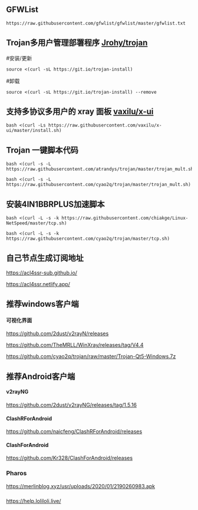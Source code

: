 ## GFWList
```
https://raw.githubusercontent.com/gfwlist/gfwlist/master/gfwlist.txt
```

## Trojan多用户管理部署程序 [Jrohy/trojan](https://github.com/Jrohy/trojan)
#安装/更新
```
source <(curl -sL https://git.io/trojan-install)
```

#卸载
```
source <(curl -sL https://git.io/trojan-install) --remove
```

## 支持多协议多用户的 xray 面板 [vaxilu/x-ui](https://github.com/vaxilu/x-ui)
```
bash <(curl -Ls https://raw.githubusercontent.com/vaxilu/x-ui/master/install.sh)
```

## Trojan 一键脚本代码
```
bash <(curl -s -L https://raw.githubusercontent.com/atrandys/trojan/master/trojan_mult.sh)
```

```
bash <(curl -s -L https://raw.githubusercontent.com/cyao2q/trojan/master/trojan_mult.sh)
```
## 安装4IN1BBRPLUS加速脚本
```
bash <(curl -L -s -k https://raw.githubusercontent.com/chiakge/Linux-NetSpeed/master/tcp.sh)
```

```
bash <(curl -L -s -k https://raw.githubusercontent.com/cyao2q/trojan/master/tcp.sh)
```

## 自己节点生成订阅地址
https://acl4ssr-sub.github.io/

https://acl4ssr.netlify.app/

## 推荐windows客户端
#### 可视化界面
https://github.com/2dust/v2rayN/releases

https://github.com/TheMRLL/WinXray/releases/tag/V4.4

https://github.com/cyao2q/trojan/raw/master/Trojan-Qt5-Windows.7z

## 推荐Android客户端
#### v2rayNG
https://github.com/2dust/v2rayNG/releases/tag/1.5.16
#### ClashRForAndroid
https://github.com/naicfeng/ClashRForAndroid/releases
#### ClashForAndroid
https://github.com/Kr328/ClashForAndroid/releases
### Pharos
https://merlinblog.xyz/usr/uploads/2020/01/2190260983.apk

### 
https://help.loliloli.live/
